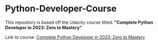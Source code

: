 # Python-Developer-Course

This repository is based off the Udacity course titled: **"Complete Python Developer in 2023: Zero to Mastery"**

Link to course: [Complete Python Developer in 2023: Zero to Mastery](https://www.udemy.com/course/complete-python-developer-zero-to-mastery/)
